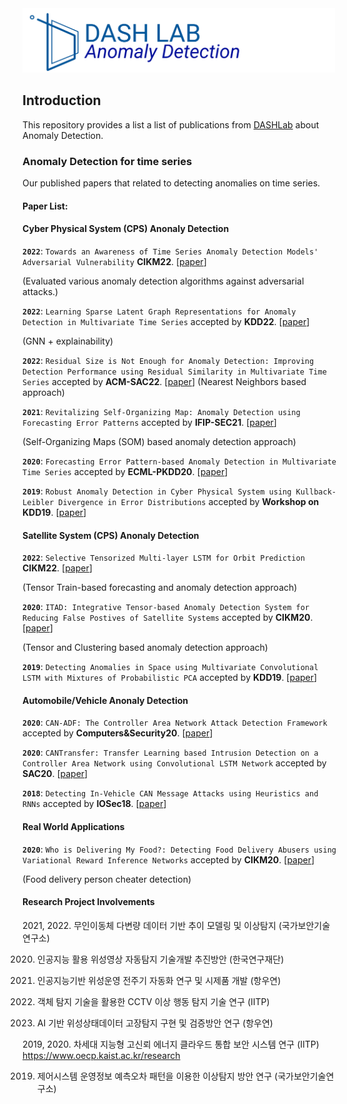 <img src="asset/Anomlay detection from DASH Lab.png" title="Logo" width="500" />

## Introduction

This repository provides a list a list of publications from [DASHLab](https://dash-lab.github.io/) about Anomaly Detection.

### Anomaly Detection for time series
Our published papers that related to detecting anomalies on time series.

#### Paper List:


#### Cyber Physical System (CPS) Anonaly Detection

**`2022`**: `Towards an Awareness of Time Series Anomaly Detection Models' Adversarial Vulnerability` **CIKM22**. [[paper](https://dl.acm.org/doi/10.1145/3511808.3557073)]

(Evaluated various anomaly detection algorithms against adversarial attacks.)

**`2022`**: `Learning Sparse Latent Graph Representations for Anomaly Detection in Multivariate Time Series` accepted by **KDD22**. [[paper](https://dl.acm.org/doi/abs/10.1145/3534678.3539117)]

(GNN + explainability)

**`2022`**: `Residual Size is Not Enough for Anomaly Detection: Improving Detection Performance using Residual Similarity in Multivariate Time Series` accepted by **ACM-SAC22**. [[paper](https://dl.acm.org/doi/10.1145/3477314.3506990)]
(Nearest Neighbors based approach)

**`2021`**: `Revitalizing Self-Organizing Map: Anomaly Detection using Forecasting Error Patterns` accepted by **IFIP-SEC21**. [[paper](https://link.springer.com/chapter/10.1007/978-3-030-78120-0_25)]

(Self-Organizing Maps (SOM) based anomaly detection approach)

**`2020`**: `Forecasting Error Pattern-based Anomaly Detection in Multivariate Time Series` accepted by **ECML-PKDD20**. [[paper](https://link.springer.com/chapter/10.1007/978-3-030-67667-4_10)]

**`2019`**: `Robust Anomaly Detection in Cyber Physical System using Kullback-Leibler Divergence in Error Distributions` accepted by **Workshop on KDD19**. [[paper](https://kdd-milets.github.io/milets2019/papers/milets19_poster_6.pdf)]



#### Satellite System (CPS) Anonaly Detection

**`2022`**: `Selective Tensorized Multi-layer LSTM for Orbit Prediction` **CIKM22**. [[paper](https://dl.acm.org/doi/abs/10.1145/3511808.3557138)]

(Tensor Train-based forecasting and anomaly detection approach)

**`2020`**: `ITAD: Integrative Tensor-based Anomaly Detection System for Reducing False Postives of Satellite Systems` accepted by **CIKM20**. [[paper](https://dl.acm.org/doi/abs/10.1145/3340531.3412716)]

(Tensor and Clustering based anomaly detection approach)

**`2019`**: `Detecting Anomalies in Space using Multivariate Convolutional LSTM with Mixtures of Probabilistic PCA` accepted by **KDD19**. [[paper](https://dl.acm.org/doi/10.1145/3292500.3330776)]



#### Automobile/Vehicle Anonaly Detection

**`2020`**: `CAN-ADF: The Controller Area Network Attack Detection Framework` accepted by **Computers&Security20**. [[paper](https://www.sciencedirect.com/science/article/pii/S0167404820301292#:~:text=In%20this%20work%2C%20we%20propose,system%20for%20a%20CAN%20bus.&text=Our%20detection%20algorithm%20achieves%20accurate,CAN%20datasets%2C%20outperforming%20prior%20approach.)]

**`2020`**: `CANTransfer: Transfer Learning based Intrusion Detection on a Controller Area Network using Convolutional LSTM Network` accepted by **SAC20**. [[paper](https://dl.acm.org/doi/10.1145/3341105.3373868)]

**`2018`**: `Detecting In-Vehicle CAN Message Attacks using Heuristics and RNNs` accepted by **IOSec18**. [[paper](https://link.springer.com/chapter/10.1007/978-3-030-12085-6_4)]



#### Real World Applications

**`2020`**: `Who is Delivering My Food?: Detecting Food Delivery Abusers using Variational Reward Inference Networks` accepted by **CIKM20**. [[paper](https://dl.acm.org/doi/10.1145/3340531.3412750)]

(Food delivery person cheater detection)



#### Research Project Involvements

2021, 2022. 무인이동체 다변량 데이터 기반 추이 모델링 및 이상탐지 (국가보안기술연구소)

2020. 인공지능 활용 위성영상 자동탐지 기술개발 추진방안 (한국연구재단) 

2020. 인공지능기반 위성운영 전주기 자동화 연구 및 시제품 개발 (항우연) 

2020. 객체 탐지 기술을 활용한 CCTV 이상 행동 탐지 기술 연구 (IITP)

2019. AI 기반 위성상태데이터 고장탐지 구현 및 검증방안 연구 (항우연)

2019, 2020. 차세대 지능형 고신뢰 에너지 클라우드 통합 보안 시스템 연구 (IITP) 
https://www.oecp.kaist.ac.kr/research

2019. 제어시스템 운영정보 예측오차 패턴을 이용한 이상탐지 방안 연구 (국가보안기술연구소)


